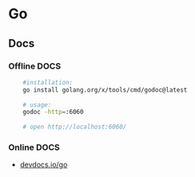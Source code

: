 # Go

## Docs

### Offline DOCS

```bash
    #installation:
    go install golang.org/x/tools/cmd/godoc@latest
    
    # usage:
    godoc -http=:6060
    
    # open http://localhost:6060/
```

### Online DOCS

- [devdocs.io/go](https://devdocs.io/go/)
